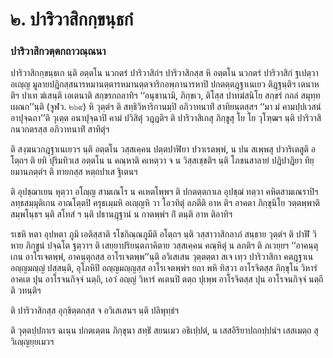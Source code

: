 <h1>๒. ปาริวาสิกกฺขนฺธกํ</h1>
<h3>ปาริวาสิกวตฺตกถาวณฺณนา</h3>
<p> ปาริวาสิกกฺขนฺธเก   นฺติ อตฺตโน นวกตรํ ปาริวาสิกํฯ ปาริวาสิกสฺส หิ อตฺตโน นวกตรํ ปาริวาสิกํ ฐเปตฺวา อเญฺญ มูลายปฎิกสฺสนารหมานตฺตารหมานตฺตจาริกอพฺภานารหาปิ ปกตตฺตฎฺฐาเนเยว ติฎฺฐนฺติฯ เตนาห ติฯ ปาเท ฆํเสนฺติ เอเตนาติ  สกฺขรกถลาทิฯ ‘‘อนุชานามิ, ภิกฺขเว, ติโสฺส ปาทฆํสนิโย สกฺขรํ กถลํ สมุทฺทเผณก’’นฺติ (จูฬว. ๒๖๙) หิ วุตฺตํฯ ติ สทฺธิวิหาริกานมฺปิ อภิวาทนาทิํ สาทิยนฺตสฺสฯ ‘‘มา มํ คามปฺปเวสนํ อาปุจฺฉถา’’ติ วุเตฺต อนาปุจฺฉาปิ คามํ ปวิสิตุํ วฎฺฎติฯ ติ ปาริวาสิเกสุ ภิกฺขูสุ โย โย วุโฑฺฒฯ นฺติ ปาริวาสิกนวกตรสฺส อภิวาทนาทิํ สาทิตุํฯ</p>


<p>ติ สงฺฆนวกฎฺฐาเนเยวฯ นฺติ อตฺตโน วสฺสเคฺคน ปตฺตปาฬิยา ปวาเรตพฺพํ, น ปน สเพฺพสุ ปวาริเตสูติ อโตฺถฯ ติ ยทิ ปุริมทิวเส อตฺตโน น คณฺหาติ คเหตฺวา จ น วิสฺสเชฺชติฯ นฺติ โภชนสาลายํ ปฎิปาฎิยา ทิยฺยมานภตฺตํฯ ติ ทายกสฺส หตฺถปาเส ฐิเตนฯ</p>


<p> ติ อุปชฺฌาเยน หุตฺวา อโญฺญ สามเณโร น คเหตโพฺพฯ ติ ปกตตฺตกาเล อุปชฺฌํ ทตฺวา คหิตสามเณราปิฯ ลทฺธสมฺมุติเกน อาณโตฺตปิ ครุธเมฺมหิ อเญฺญหิ วา โอวทิตุํ ลภตีติ อาห ติฯ อาคตา ภิกฺขุนิโย วตฺตพฺพาติ สมฺพโนฺธฯ นฺติ สโทสํ ฯ นฺติ ปธานฎฺฐานํ น กาตพฺพํฯ กิํ ตนฺติ อาห ติอาทิฯ</p>


<p>รเชหิ  หตา อุปหตา ภูมิ เอติสฺสาติ  รโชกิณฺณภูมีติ อโตฺถฯ นฺติ วสฺสาวาสิกลาภํ สนฺธาย วุตฺตํฯ ติ ปาฬิํ วิหาย ภิกฺขูนํ ปจฺฉโต ฐตฺวาฯ ติ เสยฺยาปริยนฺตภาคิตาย วสฺสเคฺคน คณฺหิตุํ น ลภติฯ ติ ภเวยฺยฯ ‘‘อาคนฺตุเกน อาโรเจตพฺพํ, อาคนฺตุกสฺส อาโรเจตพฺพ’’นฺติ อวิเสเสน วุตฺตตฺตา สเจ เทฺว ปาริวาสิกา คตฎฺฐาเน อญฺญมญฺญํ ปสฺสนฺติ, อุโภหิปิ อญฺญมญฺญสฺส อาโรเจตพฺพํฯ ยถา พหิ ทิสฺวา อาโรจิตสฺส ภิกฺขุโน วิหารํ อาคเต ปุน อาโรจนกิจฺจํ นตฺถิ, เอวํ อญฺญํ วิหารํ คเตนปิ ตตฺถ ปุเพฺพ อาโรจิตสฺส ปุน อาโรจนกิจฺจํ นตฺถีติ วทนฺติฯ</p>


<p> ติ ปาริวาสิกสฺส อุกฺขิตฺตกสฺส จ อวิเสเสนฯ นฺติ ปลิพุทฺธํฯ</p>


<p> ติ วุตฺตปฺปกาเร ฉเนฺน ปกตเตฺตน ภิกฺขุนา สทฺธิํ สยนเมว อธิเปฺปตํ, น เสสอิริยาปถกปฺปนํฯ เสสเมตฺถ สุวิเญฺญยฺยเมวฯ</p>

</p>





